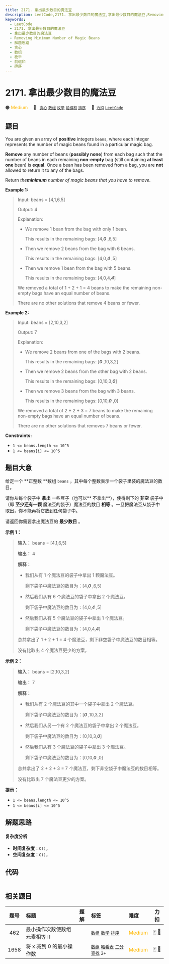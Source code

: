 ```yaml
---
title: 2171. 拿出最少数目的魔法豆
description: LeetCode,2171. 拿出最少数目的魔法豆,拿出最少数目的魔法豆,Removing Minimum Number of Magic Beans,解题思路,贪心,数组,枚举,前缀和,排序
keywords:
  - LeetCode
  - 2171. 拿出最少数目的魔法豆
  - 拿出最少数目的魔法豆
  - Removing Minimum Number of Magic Beans
  - 解题思路
  - 贪心
  - 数组
  - 枚举
  - 前缀和
  - 排序
---
```


# 2171. 拿出最少数目的魔法豆

🟠 <font color=#ffb800>Medium</font>&emsp; 🔖&ensp; [`贪心`](/tag/greedy.md) [`数组`](/tag/array.md) [`枚举`](/tag/enumeration.md) [`前缀和`](/tag/prefix-sum.md) [`排序`](/tag/sorting.md)&emsp; 🔗&ensp;[`力扣`](https://leetcode.cn/problems/removing-minimum-number-of-magic-beans) [`LeetCode`](https://leetcode.com/problems/removing-minimum-number-of-magic-beans)

## 题目

You are given an array of **positive** integers `beans`, where each integer
represents the number of magic beans found in a particular magic bag.

**Remove** any number of beans (**possibly none**) from each bag such that the
number of beans in each remaining **non-empty** bag (still containing **at
least one** bean) is **equal**. Once a bean has been removed from a bag, you
are **not** allowed to return it to any of the bags.

Return _the**minimum** number of magic beans that you have to remove_.



**Example 1:**

> Input: beans = [4,1,6,5]
> 
> Output: 4
> 
> Explanation: 
> - We remove 1 bean from the bag with only 1 bean.
> 
>   This results in the remaining bags: [4,**_0_** ,6,5]
> - Then we remove 2 beans from the bag with 6 beans.
> 
>   This results in the remaining bags: [4,0,**_4_** ,5]
> - Then we remove 1 bean from the bag with 5 beans.
> 
>   This results in the remaining bags: [4,0,4,**_4_**]
> 
> We removed a total of 1 + 2 + 1 = 4 beans to make the remaining non-empty bags have an equal number of beans.
> 
> There are no other solutions that remove 4 beans or fewer.

**Example 2:**

> Input: beans = [2,10,3,2]
> 
> Output: 7
> 
> Explanation:
> - We remove 2 beans from one of the bags with 2 beans.
> 
>   This results in the remaining bags: [_**0**_ ,10,3,2]
> - Then we remove 2 beans from the other bag with 2 beans.
> 
>   This results in the remaining bags: [0,10,3,_**0**_]
> - Then we remove 3 beans from the bag with 3 beans. 
> 
>   This results in the remaining bags: [0,10,_**0**_ ,0]
> 
> We removed a total of 2 + 2 + 3 = 7 beans to make the remaining non-empty bags have an equal number of beans.
> 
> There are no other solutions that removes 7 beans or fewer.

**Constraints:**

  * `1 <= beans.length <= 10^5`
  * `1 <= beans[i] <= 10^5`


## 题目大意

给定一个 **正整数  **数组 `beans` ，其中每个整数表示一个袋子里装的魔法豆的数目。

请你从每个袋子中 **拿出**  一些豆子（也可以**  不拿出**），使得剩下的 **非空** 袋子中（即 **至少还有一颗**
魔法豆的袋子）魔法豆的数目 **相等** 。一旦把魔法豆从袋子中取出，你不能再将它放到任何袋子中。

请返回你需要拿出魔法豆的 **最少数目** 。



**示例 1：**

> 
> 
> 
> 
> 
> **输入：** beans = [4,1,6,5]
> 
> **输出：** 4
> 
> **解释：**
> - 我们从有 1 个魔法豆的袋子中拿出 1 颗魔法豆。
> 
>   剩下袋子中魔法豆的数目为：[4,_**0**_ ,6,5]
> - 然后我们从有 6 个魔法豆的袋子中拿出 2 个魔法豆。
> 
>   剩下袋子中魔法豆的数目为：[4,0,_**4**_ ,5]
> - 然后我们从有 5 个魔法豆的袋子中拿出 1 个魔法豆。
> 
>   剩下袋子中魔法豆的数目为：[4,0,4,_**4**_]
> 
> 总共拿出了 1 + 2 + 1 = 4 个魔法豆，剩下非空袋子中魔法豆的数目相等。
> 
> 没有比取出 4 个魔法豆更少的方案。
> 
> 

**示例 2：**

> 
> 
> 
> 
> 
> **输入：** beans = [2,10,3,2]
> 
> **输出：** 7
> 
> **解释：**
> - 我们从有 2 个魔法豆的其中一个袋子中拿出 2 个魔法豆。
> 
>   剩下袋子中魔法豆的数目为：[_**0**_ ,10,3,2]
> - 然后我们从另一个有 2 个魔法豆的袋子中拿出 2 个魔法豆。
> 
>   剩下袋子中魔法豆的数目为：[0,10,3,_**0**_]
> - 然后我们从有 3 个魔法豆的袋子中拿出 3 个魔法豆。
> 
>   剩下袋子中魔法豆的数目为：[0,10,_**0**_ ,0]
> 
> 总共拿出了 2 + 2 + 3 = 7 个魔法豆，剩下非空袋子中魔法豆的数目相等。
> 
> 没有比取出 7 个魔法豆更少的方案。
> 
> 



**提示：**

  * `1 <= beans.length <= 10^5`
  * `1 <= beans[i] <= 10^5`


## 解题思路

#### 复杂度分析

- **时间复杂度**：`O()`，
- **空间复杂度**：`O()`，

## 代码

```javascript

```

## 相关题目

<!-- prettier-ignore -->
| 题号 | 标题 | 题解 | 标签 | 难度 | 力扣 |
| :------: | :------ | :------: | :------ | :------ | :------: |
| 462 | 最小操作次数使数组元素相等 II |  |  [`数组`](/tag/array.md) [`数学`](/tag/math.md) [`排序`](/tag/sorting.md) | <font color=#ffb800>Medium</font> | [🀄️](https://leetcode.cn/problems/minimum-moves-to-equal-array-elements-ii) [🔗](https://leetcode.com/problems/minimum-moves-to-equal-array-elements-ii) |
| 1658 | 将 x 减到 0 的最小操作数 |  |  [`数组`](/tag/array.md) [`哈希表`](/tag/hash-table.md) [`二分查找`](/tag/binary-search.md) `2+` | <font color=#ffb800>Medium</font> | [🀄️](https://leetcode.cn/problems/minimum-operations-to-reduce-x-to-zero) [🔗](https://leetcode.com/problems/minimum-operations-to-reduce-x-to-zero) |